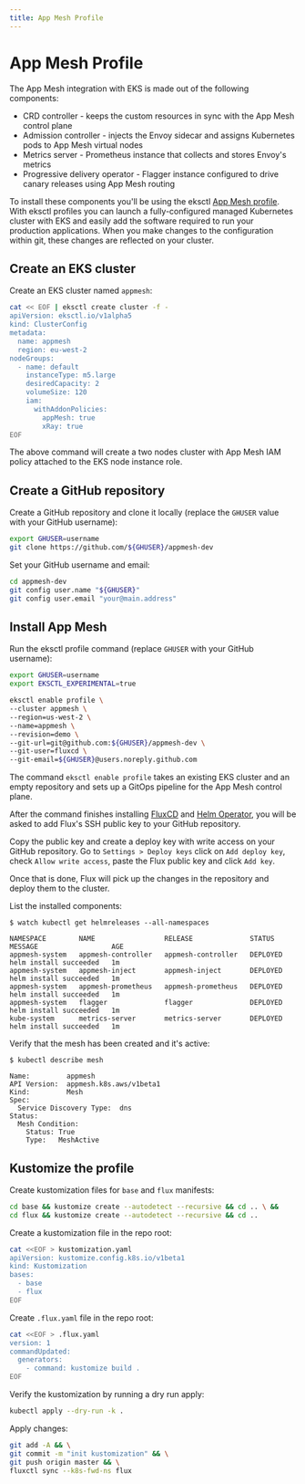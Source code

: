 ```yaml
---
title: App Mesh Profile
---
```


# App Mesh Profile

The App Mesh integration with EKS is made out of the following components:

* CRD controller - keeps the custom resources in sync with the App Mesh control plane
* Admission controller - injects the Envoy sidecar and assigns Kubernetes pods to App Mesh virtual nodes
* Metrics server - Prometheus instance that collects and stores Envoy's metrics
* Progressive delivery operator - Flagger instance configured to drive canary releases using App Mesh routing 

To install these components you'll be using the eksctl [App Mesh profile](https://github.com/weaveworks/eks-appmesh-profile).
With eksctl profiles you can launch a fully-configured managed Kubernetes cluster with EKS and
easily add the software required to run your production applications.
When you make changes to the configuration within git, these changes are reflected on your cluster.

## Create an EKS cluster

Create an EKS cluster named `appmesh`:

```sh
cat << EOF | eksctl create cluster -f -
apiVersion: eksctl.io/v1alpha5
kind: ClusterConfig
metadata:
  name: appmesh
  region: eu-west-2
nodeGroups:
  - name: default
    instanceType: m5.large
    desiredCapacity: 2
    volumeSize: 120
    iam:
      withAddonPolicies:
        appMesh: true
        xRay: true
EOF
```

The above command will create a two nodes cluster with App Mesh IAM policy attached to the EKS node instance role.

## Create a GitHub repository

Create a GitHub repository and clone it locally
(replace the `GHUSER` value with your GitHub username):

```sh
export GHUSER=username
git clone https://github.com/${GHUSER}/appmesh-dev
```

Set your GitHub username and email:

```sh
cd appmesh-dev
git config user.name "${GHUSER}"
git config user.email "your@main.address"
```

## Install App Mesh

Run the eksctl profile command (replace `GHUSER` with your GitHub username):

```sh
export GHUSER=username
export EKSCTL_EXPERIMENTAL=true

eksctl enable profile \
--cluster appmesh \
--region=us-west-2 \
--name=appmesh \
--revision=demo \
--git-url=git@github.com:${GHUSER}/appmesh-dev \
--git-user=fluxcd \
--git-email=${GHUSER}@users.noreply.github.com
```

The command `eksctl enable profile` takes an existing EKS cluster and an empty repository 
and sets up a GitOps pipeline for the App Mesh control plane.

After the command finishes installing [FluxCD](https://github.com/fluxcd/flux) and [Helm Operator](https://github.com/fluxcd/flux),
you will be asked to add Flux's SSH public key to your GitHub repository.

Copy the public key and create a deploy key with write access on your GitHub repository.
Go to `Settings > Deploy keys` click on `Add deploy key`, check `Allow write access`,
paste the Flux public key and click `Add key`.

Once that is done, Flux will pick up the changes in the repository and deploy them to the cluster.

List the installed components:

```
$ watch kubectl get helmreleases --all-namespaces

NAMESPACE        NAME                 RELEASE              STATUS     MESSAGE                  AGE
appmesh-system   appmesh-controller   appmesh-controller   DEPLOYED   helm install succeeded   1m
appmesh-system   appmesh-inject       appmesh-inject       DEPLOYED   helm install succeeded   1m
appmesh-system   appmesh-prometheus   appmesh-prometheus   DEPLOYED   helm install succeeded   1m
appmesh-system   flagger              flagger              DEPLOYED   helm install succeeded   1m
kube-system      metrics-server       metrics-server       DEPLOYED   helm install succeeded   1m
```

Verify that the mesh has been created and it's active:

```
$ kubectl describe mesh

Name:         appmesh
API Version:  appmesh.k8s.aws/v1beta1
Kind:         Mesh
Spec:
  Service Discovery Type:  dns
Status:
  Mesh Condition:
    Status: True
    Type:   MeshActive
```

## Kustomize the profile

Create kustomization files for `base` and `flux` manifests:

```sh
cd base && kustomize create --autodetect --recursive && cd .. \ &&
cd flux && kustomize create --autodetect --recursive && cd ..
```

Create a kustomization file in the repo root:

```sh
cat <<EOF > kustomization.yaml
apiVersion: kustomize.config.k8s.io/v1beta1
kind: Kustomization
bases:
  - base
  - flux
EOF
```

Create `.flux.yaml` file in the repo root:

```sh
cat <<EOF > .flux.yaml
version: 1
commandUpdated:
  generators:
    - command: kustomize build .
EOF
```

Verify the kustomization by running a dry run apply:

```sh
kubectl apply --dry-run -k .
```

Apply changes:

```sh
git add -A && \
git commit -m "init kustomization" && \
git push origin master && \
fluxctl sync --k8s-fwd-ns flux
```
